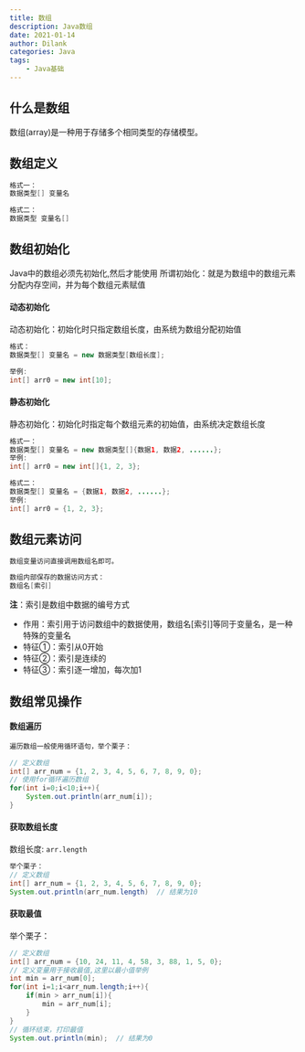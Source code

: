 ```yaml
---
title: 数组
description: Java数组
date: 2021-01-14
author: Dilank
categories: Java
tags:
    - Java基础
---
```

## 什么是数组

数组(array)是一种用于存储多个相同类型的存储模型。

## 数组定义

~~~java
格式一：
数据类型[] 变量名

格式二：
数据类型 变量名[]
~~~

## 数组初始化

Java中的数组必须先初始化,然后才能使用
所谓初始化：就是为数组中的数组元素分配内存空间，并为每个数组元素赋值

#### 动态初始化

动态初始化：初始化时只指定数组长度，由系统为数组分配初始值

~~~java
格式：
数据类型[] 变量名 = new 数据类型[数组长度];

举例:
int[] arr0 = new int[10];
~~~

#### 静态初始化

静态初始化：初始化时指定每个数组元素的初始值，由系统决定数组长度

~~~java
格式一：
数据类型[] 变量名 = new 数据类型[]{数据1, 数据2, ......};
举例:
int[] arr0 = new int[]{1, 2, 3};

格式二：
数据类型[] 变量名 = {数据1, 数据2, ......};
举例:
int[] arr0 = {1, 2, 3};
~~~

## 数组元素访问

~~~Java
数组变量访问直接调用数组名即可。

数组内部保存的数据访问方式：
数组名[索引]
~~~

**注**：索引是数组中数据的编号方式

* 作用：索引用于访问数组中的数据使用，数组名[索引]等同于变量名，是一种特殊的变量名
* 特征①：索引从0开始
* 特征②：索引是连续的
* 特征③：索引逐一增加，每次加1

## 数组常见操作

#### 数组遍历

~~~java
遍历数组一般使用循环语句，举个栗子：

// 定义数组
int[] arr_num = {1, 2, 3, 4, 5, 6, 7, 8, 9, 0};
// 使用for循环遍历数组
for(int i=0;i<10;i++){
	System.out.println(arr_num[i]);
}
~~~

#### 获取数组长度

数组长度: `arr.length`

~~~java
举个栗子：
// 定义数组
int[] arr_num = {1, 2, 3, 4, 5, 6, 7, 8, 9, 0};
System.out.println(arr_num.length)  // 结果为10
~~~

#### 获取最值

举个栗子：

~~~java
// 定义数组
int[] arr_num = {10, 24, 11, 4, 58, 3, 88, 1, 5, 0};
// 定义变量用于接收最值,这里以最小值举例
int min = arr_num[0];
for(int i=1;i<arr_num.length;i++){
    if(min > arr_num[i]){
        min = arr_num[i];
    }
}
// 循环结束，打印最值
System.out.println(min);  // 结果为0
~~~





